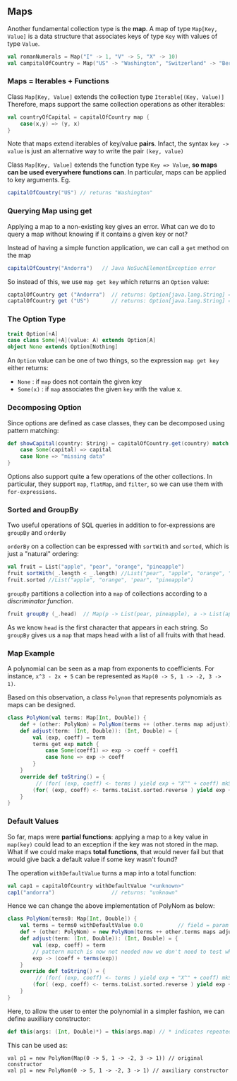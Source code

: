 ## Maps

Another fundamental collection type is the **map**.
A map of type `Map[Key, Value]` is a data structure that associates keys of type `Key` with values of type `Value`.

```scala
val romanNumerals = Map("I" -> 1, "V" -> 5, "X" -> 10)                       // Map of type [String, Int]
val campitalOfCountry = Map("US" -> "Washington", "Switzerland" -> "Bern")   // Map of type [String, String]
```

### Maps = Iterables + Functions

Class `Map[Key, Value]` extends the collection type `Iterable[(Key, Value)]` Therefore, maps support the same collection operations as other iterables:
```scala
val countryOfCapital = capitalOfCountry map {
    case(x,y) => (y, x)
}
```
Note that maps extend iterables of key/value **pairs**. Infact, the syntax `key -> value` is just an alternative way to write the pair `(key, value)`

Class `Map[Key, Value]` extends the function type `Key => Value`, **so maps can be used everywhere functions can**. In particular, maps can be applied to key arguments. Eg.
```scala
capitalOfCountry("US") // returns "Washington"
```

### Querying Map using get
Applying a map to a non-existing key gives an error. What can we do to query a map without knowing if it contains a given key or not?

Instead of having a simple function application, we can call a `get` method on the map

```scala
capitalOfCountry("Andorra")   // Java NoSuchElementException error
```
So instead of this, we use `map get key` which returns an `Option` value:
```scala
captalOfCountry get ("Andorra")  // returns: Option[java.lang.String] = None
captalOfCountry get ("US")       // returns: Option[java.lang.String] = Some(Washington)
```

### The Option Type
```scala
trait Option[+A]
case class Some[+A](value: A) extends Option[A]
object None extends Option[Nothing]
```
An `Option` value can be one of two things, so the expression `map get key` either returns:
* `None`    : if `map` does not contain the given key
* `Some(x)` : if `map` associates the given `key` with the value x.

### Decomposing Option

Since options are defined as case classes, they can be decomposed using pattern matching:
```scala
def showCapital(country: String) = capitalOfCountry.get(country) match {
    case Some(capital) => capital
    case None => "missing data"
}
```
Options also support quite a few operations of the other collections. In particular, they support `map`, `flatMap`, and `filter`, so we can use them with `for-expressions`.

### Sorted and GroupBy

Two useful operations of SQL queries in addition to for-expressions are `groupBy` and `orderBy`

`orderBy` on a collection can be expressed with `sortWith` and `sorted`, which is just a "natural" ordering:

```scala
val fruit = List("apple", "pear", "orange", "pineapple")
fruit sortWith(_.length < _.length) //List("pear", "apple", "orange", "pineapple")
fruit.sorted //List("apple", "orange", 'pear", "pineapple")
```

`groupBy` partitions a collection into a `map` of collections according to a _discriminator function_. 

```scala
fruit groupBy (_.head)  // Map(p -> List(pear, pineapple), a -> List(apple), o -> List(orange))
```
As we know `head` is the first character that appears in each string. So `groupBy` gives us a `map` that maps head with a list of all fruits with that head.

### Map Example
A polynomial can be seen as a map from exponents to coefficients. For instance, `x^3 - 2x + 5` can be represented as `Map(0 -> 5, 1 -> -2, 3 -> 1)`.

Based on this observation, a class `Polynom` that represents polynomials as maps can be designed. 
```scala
class PolyNom(val terms: Map[Int, Double]) {
    def + (other: PolyNom) = PolyNom(terms ++ (other.terms map adjust)) // maps concatenated using ++ and wrapped as PolyNom. Then maps.adjust is called as the previous part only concatenates, does not add values with same coeffecients.
    def adjust(term: (Int, Double)): (Int, Double) = {
        val (exp, coeff) = term
        terms get exp match {
            case Some(coeff1) => exp -> coeff + coeff1
            case None => exp -> coeff
        }
    }
    override def toString() = {
         // (for( (exp, coeff) <- terms ) yield exp + "X^" + coeff) mkString "+"  // This prints fine, but in random order.
        (for( (exp, coeff) <- terms.toList.sorted.reverse ) yield exp + "X^" + coeff) mkString "+"
    }
}
```

### Default Values
So far, maps were **partial functions**: applying a map to a key value in `map(key)` could lead to an exception if the key was not stored in the map. What if we could make maps **total functions**, that would never fail but that would give back a default value if some key wasn't found?

The operation `withDefaultValue` turns a map into a total function:

```scala
val cap1 = capitalOfCountry withDefaultValue "<unknown>"
cap1("andorra")                  // returns: "unknown"
```

Hence we can change the above implementation of PolyNom as below:
```scala
class PolyNom(terms0: Map[Int, Double]) {
    val terms = terms0 withDefaultValue 0.0           // field = param withDefaultValue 0.0
    def + (other: PolyNom) = new PolyNom(terms ++ other.terms maps adjust) // maps concatenated using ++ and wrapped as PolyNom. Then maps.adjust is called as the previous part only concatenates, does not add values with same coeffecients.
    def adjust(term: (Int, Double)): (Int, Double) = {
        val (exp, coeff) = term
        // pattern match is now not needed now we don't need to test whether the given terms contain the given exponent or not
        exp -> (coeff + terms(exp))
    }
    override def toString() = {
         // (for( (exp, coeff) <- terms ) yield exp + "X^" + coeff) mkString "+"  // This prints fine, but in random order.
        (for( (exp, coeff) <- terms.toList.sorted.reverse ) yield exp + "X^" + coeff) mkString "+"
    }
}
```
Here, to allow the user to enter the polynomial in a simpler fashion, we can define auxilliary constructor:
```scala
def this(args: (Int, Double)*) = this(args.map) // * indicates repeated parameters
```
This can be used as:
```
val p1 = new PolyNom(Map(0 -> 5, 1 -> -2, 3 -> 1)) // original constructor
val p1 = new PolyNom(0 -> 5, 1 -> -2, 3 -> 1) // auxiliary constructor